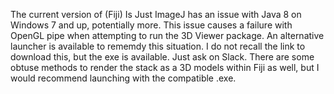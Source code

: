 The current version of (Fiji) Is Just ImageJ has an issue with Java 8 on Windows 7 and up, potentially more. This issue causes a failure with OpenGL pipe when attempting to run the 3D Viewer package.  An alternative launcher is available to rememdy this situation.  I do not recall the link to download this, but the exe is available.  Just ask on Slack.  There are some obtuse methods to render the stack as a 3D models within Fiji as well, but I would recommend launching with the compatible .exe.
